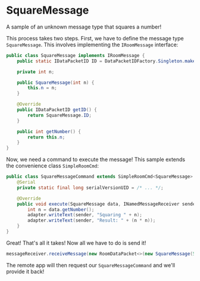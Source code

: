 # SquareMessage
A sample of an unknown message type that squares a number!

This process takes two steps. First, we have to define the message type `SquareMessage`. This involves implementing the `IRoomMessage` interface:

```java
public class SquareMessage implements IRoomMessage {
    public static IDataPacketID ID = DataPacketIDFactory.Singleton.makeID(SquareMessage.class);

    private int n;

    public SquareMessage(int n) {
        this.n = n;
    }

    @Override
    public IDataPacketID getID() {
        return SquareMessage.ID;
    }

    public int getNumber() {
        return this.n;
    }
}
```

Now, we need a command to execute the message! This sample extends the convenience class `SimpleRoomCmd`:

```java
public class SquareMessageCommand extends SimpleRoomCmd<SquareMessage> {
    @Serial
    private static final long serialVersionUID = /* ... */;

    @Override
    public void execute(SquareMessage data, INamedMessageReceiver sender, ICmd2LocalSystemAdapter adapter) {
        int n = data.getNumber();
        adapter.writeText(sender, "Squaring " + n);
        adapter.writeText(sender, "Result: " + (n * n));
    }
}
```

Great! That's all it takes! Now all we have to do is send it!

```java
messageReceiver.receiveMessage(new RoomDataPacket<>(new SquareMessage(5), this.messageReceiver));
```

The remote app will then request our `SquareMessageCommand` and we'll provide it back!